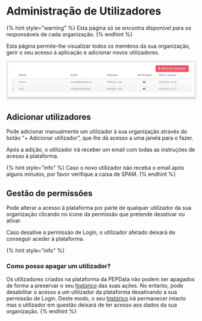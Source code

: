 # Administração de Utilizadores

{% hint style="warning" %}
Esta página só se encontra disponível para os responsáveis de cada organização.
{% endhint %}

Esta página permite-lhe visualizar todos os membros da sua organização, gerir o seu acesso à aplicação e adicionar novos utilizadores.

![P&#xE1;gina de administra&#xE7;&#xE3;o de utilizadores](../.gitbook/assets/image%20%289%29.png)

## Adicionar utilizadores

Pode adicionar manualmente um utilizador à sua organização através do botão “+ Adicionar utilizador”, que lhe dá acesso a uma janela para o fazer.

Após a adição, o utilizador irá receber um email com todas as instruções de acesso à plataforma.

{% hint style="info" %}
Caso o novo utilizador não receba o email após alguns minutos, por favor verifique a caixa de SPAM.
{% endhint %}

## Gestão de permissões

Pode alterar a acesso à plataforma por parte de qualquer utilizador da sua organização clicando no ícone da permissão que pretende desativar ou ativar.

Caso desative a permissão de Login, o utilizador afetado deixará de conseguir aceder à plataforma.

{% hint style="info" %}
### Como posso apagar um utilizador?

Os utilizadores criados na plataforma da PEPData não podem ser apagados de forma a preservar o seu [histórico](historico.md) das suas ações. No entanto, pode desabilitar o acesso a um utilizador da plataforma desativando a sua permissão de Login. Deste modo, o seu [histórico](historico.md) irá permanecer intacto mas o utilizador em questão deixará de ter acesso aos dados da sua organização.
{% endhint %}

